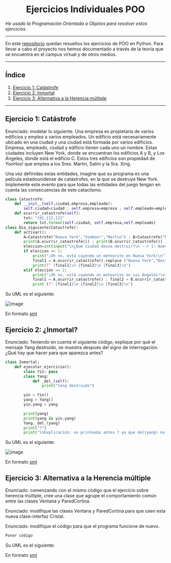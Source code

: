 <h1 align="center">Ejercicios Individuales POO</h1>

*He usado la Programación Orientada a Objetos para resolver estos ejercicios.*

---

En este [repositorio](https://github.com/Diegodesantos1/Ejercicios_POO_Individual) quedan resueltos los ejercicios de POO en Python. Para llevar a cabo el proyecto nos hemos documentado a través de la teoría que se encuentra en el campus virtual y de otros medios.

***
## Índice
1. [Ejercicio 1: Catástrofe ](#id1)
2. [Ejercicio 2: Inmortal](#id2)
3. [Ejercicio 3: Alternativa a la Herencia múltiple](#id3)

***

## Ejercicio 1: Catástrofe <a name="id1"></a>

Enunciado: modelar lo siguiente. Una empresa es propietaria de varios edificios y emplea a varios empleados. Un edificio está necesariamente ubicado en una ciudad y una ciudad está formada por varios edificios. Empresa, empleado, ciudad y edificio tienen cada uno un nombre. Estas ciudades incluyen New York, donde se encuentran los edificios A y B, y Los Ángeles, donde está el edificio C. Estos tres edificios son propiedad de YooHoo! que emplea a los Sres. Martin, Salim y la Sra. Xing.

Una vez definidas estas entidades, imagine que su programa es una película estadounidense de catástrofes, en la que se destruye New York. Implemente este evento para que todas las entidades del juego tengan en cuenta las consecuencias de este cataclismo.


```python
class Catastrofe:
    def __init__(self,ciudad,empresa,empleado):
        self.ciudad=ciudad ; self.empresa=empresa ; self.empleado=empleado
    def ocurrir_catastrofe(self):
        txt= "{0},{1},{2}"
        return txt.format(self.ciudad, self.empresa,self.empleado)
class Dia_siguiente(Catastrofe):
    def activar():
        A=Catastrofe("Nueva York","YooHoo!","Martin") ; B=Catastrofe("Nueva York","YooHoo!","Salim") ; C=Catastrofe("Los Ángeles","YooHoo!","Xing")
        print(A.ocurrir_catastrofe()) ; print(B.ocurrir_catastrofe()) ; print(C.ocurrir_catastrofe())
        eleccion=int(input("\n¿Qué ciudad desea destruir?\n --> 1: Nueva York\n --> 2: Los Ángeles\n"))
        if eleccion == 1:
            print("¡Oh no, está cayendo un meteorito en Nueva York!\n")
            final1 = A.ocurrir_catastrofe().replace ("Nueva York","Destruida") ; final2 = B.ocurrir_catastrofe().replace ("Nueva York","Destruida") ; final3 = C.ocurrir_catastrofe()
            print(f" {final1}\n {final2}\n {final3}\n")
        elif eleccion == 2:
            print("¡Oh no, está cayendo un meteorito en Los Ángeles!\n")
            final1 = A.ocurrir_catastrofe() ; final2 = B.ocurrir_catastrofe() ; final3 = C.ocurrir_catastrofe().replace ("Los Ángeles","Destruida")
            print (f" {final1}\n {final2}\n {final3}\n")
```

Su UML es el siguiente:

![image](https://user-images.githubusercontent.com/91721855/159304406-c755e7a3-4c03-4ee1-b611-6ec88cdff7b0.png)

En formato [xml](https://github.com/Diegodesantos1/Ejercicios_POO_Individual/blob/main/UML/Catastrofe.drawio)


## Ejercicio 2: ¿Inmortal? <a name="id2"></a>

Enunciado: Teniendo en cuenta el siguiente código, explique por qué el mensaje Yang destruido, se muestra después del signo de interrogación. ¿Qué hay que hacer para que aparezca antes?

```python
class Inmortal:
    def ejecutar_ejercicio():
        class Yin: pass
        class Yang:
            def _del_(self):
                print("Yang destruido")

        yin = Yin()
        yang = Yang()
        yin.yang = yang

        print(yang)
        print(yang is yin.yang)
        Yang._del_(yang)
        print("?")
        print("\nExplicación: se printeaba antes ? ya que del(yang) no era accesible,\nya que es un atributo privado debido a las (__) __del__\nal nombrarlo correctamente ahora sí, se ejecuta antes\n")
```

Su UML es el siguiente:

![image](https://user-images.githubusercontent.com/91721855/159304695-8cddf74a-58c3-4c78-91f7-5bca97f3f4bc.png)

En formato [xml](https://github.com/Diegodesantos1/Ejercicios_POO_Individual/blob/main/UML/Inmortal.drawio)

## Ejercicio 3: Alternativa a la Herencia múltiple <a name="id3"></a>

Enunciado: comenzando con el mismo código que el ejercicio sobre herencia múltiple, cree una clase que agrupe el comportamiento común entre las clases Ventana y ParedCortina.

Enunciado: modifique las clases Ventana y ParedCortina para que usen esta nueva clase-interfaz Cristal.

Enunciado: modifique el código para que el programa funcione de nuevo.

```python
Poner código
```
Su UML es el siguiente:


En formato [xml]()
